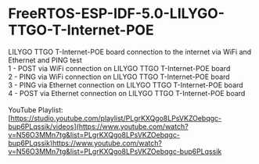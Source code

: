 # FreeRTOS-ESP-IDF-5.0-LILYGO-TTGO-T-Internet-POE
LILYGO TTGO T-Internet-POE board connection to the internet via WiFi and Ethernet and PING test <br>
1 - POST via WiFi connection on LILYGO TTGO T-Internet-POE board <br>
2 - PING via WiFi connection on LILYGO TTGO T-Internet-POE board <br>
3 - PING via Ethernet connection on LILYGO TTGO T-Internet-POE board  <br>
4 - POST via Ethernet connection on LILYGO TTGO T-Internet-POE board  <br><br>
YouTube Playlist: [https://studio.youtube.com/playlist/PLgrKXQgo8LPsVKZOebqgc-bup6PLqssik/videos](https://www.youtube.com/watch?v=N56O3MMn7tg&list=PLgrKXQgo8LPsVKZOebqgc-bup6PLqssik)https://www.youtube.com/watch?v=N56O3MMn7tg&list=PLgrKXQgo8LPsVKZOebqgc-bup6PLqssik <br>
